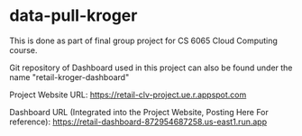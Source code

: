 # data-pull-kroger
This is done as part of final group project for CS 6065 Cloud Computing course.

Git repository of Dashboard used in this project can also be found under the name "retail-kroger-dashboard"

Project Website URL: https://retail-clv-project.ue.r.appspot.com

Dashboard URL (Integrated into the Project Website, Posting Here For reference): https://retail-dashboard-872954687258.us-east1.run.app
